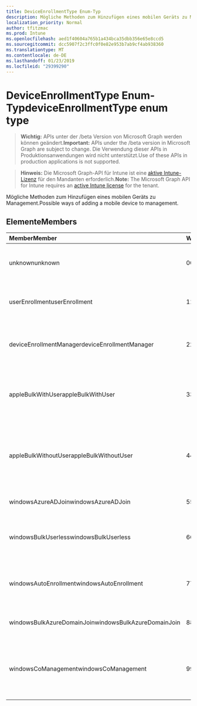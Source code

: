 ```yaml
---
title: DeviceEnrollmentType Enum-Typ
description: Mögliche Methoden zum Hinzufügen eines mobilen Geräts zu Management.
localization_priority: Normal
author: tfitzmac
ms.prod: Intune
ms.openlocfilehash: aed1f40604a765b1a434bca35dbb356e65e8ccd5
ms.sourcegitcommit: dcc5907f2c3ffc0f0e82e953b7ab9cf4ab938360
ms.translationtype: MT
ms.contentlocale: de-DE
ms.lasthandoff: 01/23/2019
ms.locfileid: "29399290"
---
```

# <a name="deviceenrollmenttype-enum-type"></a><span data-ttu-id="3b559-103">DeviceEnrollmentType Enum-Typ</span><span class="sxs-lookup"><span data-stu-id="3b559-103">deviceEnrollmentType enum type</span></span>

> <span data-ttu-id="3b559-104">**Wichtig:** APIs unter der /beta Version von Microsoft Graph werden können geändert.</span><span class="sxs-lookup"><span data-stu-id="3b559-104">**Important:** APIs under the /beta version in Microsoft Graph are subject to change.</span></span> <span data-ttu-id="3b559-105">Die Verwendung dieser APIs in Produktionsanwendungen wird nicht unterstützt.</span><span class="sxs-lookup"><span data-stu-id="3b559-105">Use of these APIs in production applications is not supported.</span></span>

> <span data-ttu-id="3b559-106">**Hinweis:** Die Microsoft Graph-API für Intune ist eine [aktive Intune-Lizenz](https://go.microsoft.com/fwlink/?linkid=839381) für den Mandanten erforderlich.</span><span class="sxs-lookup"><span data-stu-id="3b559-106">**Note:** The Microsoft Graph API for Intune requires an [active Intune license](https://go.microsoft.com/fwlink/?linkid=839381) for the tenant.</span></span>

<span data-ttu-id="3b559-107">Mögliche Methoden zum Hinzufügen eines mobilen Geräts zu Management.</span><span class="sxs-lookup"><span data-stu-id="3b559-107">Possible ways of adding a mobile device to management.</span></span>

## <a name="members"></a><span data-ttu-id="3b559-108">Elemente</span><span class="sxs-lookup"><span data-stu-id="3b559-108">Members</span></span>
|<span data-ttu-id="3b559-109">Member</span><span class="sxs-lookup"><span data-stu-id="3b559-109">Member</span></span>|<span data-ttu-id="3b559-110">Wert</span><span class="sxs-lookup"><span data-stu-id="3b559-110">Value</span></span>|<span data-ttu-id="3b559-111">Beschreibung</span><span class="sxs-lookup"><span data-stu-id="3b559-111">Description</span></span>|
|:---|:---|:---|
|<span data-ttu-id="3b559-112">unknown</span><span class="sxs-lookup"><span data-stu-id="3b559-112">unknown</span></span>|<span data-ttu-id="3b559-113">0</span><span class="sxs-lookup"><span data-stu-id="3b559-113">0</span></span>|<span data-ttu-id="3b559-114">Standardwert, Registrierung Typ wurde nicht aufgelistet.</span><span class="sxs-lookup"><span data-stu-id="3b559-114">Default value, enrollment type was not collected.</span></span>|
|<span data-ttu-id="3b559-115">userEnrollment</span><span class="sxs-lookup"><span data-stu-id="3b559-115">userEnrollment</span></span>|<span data-ttu-id="3b559-116">1</span><span class="sxs-lookup"><span data-stu-id="3b559-116">1</span></span>|<span data-ttu-id="3b559-117">Benutzer gesteuerten Registrierung über BYOD Kanal.</span><span class="sxs-lookup"><span data-stu-id="3b559-117">User driven enrollment through BYOD channel.</span></span>|
|<span data-ttu-id="3b559-118">deviceEnrollmentManager</span><span class="sxs-lookup"><span data-stu-id="3b559-118">deviceEnrollmentManager</span></span>|<span data-ttu-id="3b559-119">2</span><span class="sxs-lookup"><span data-stu-id="3b559-119">2</span></span>|<span data-ttu-id="3b559-120">Registrierung der Benutzer mit einem Gerät Registrierungs-Manager-Konto.</span><span class="sxs-lookup"><span data-stu-id="3b559-120">User enrollment with a device enrollment manager account.</span></span>|
|<span data-ttu-id="3b559-121">appleBulkWithUser</span><span class="sxs-lookup"><span data-stu-id="3b559-121">appleBulkWithUser</span></span>|<span data-ttu-id="3b559-122">3</span><span class="sxs-lookup"><span data-stu-id="3b559-122">3</span></span>|<span data-ttu-id="3b559-123">Apple Bulk Registrierung mit dem Benutzer Herausforderung.</span><span class="sxs-lookup"><span data-stu-id="3b559-123">Apple bulk enrollment with user challenge.</span></span> <span data-ttu-id="3b559-124">(DEP, Apple-Konfiguration)</span><span class="sxs-lookup"><span data-stu-id="3b559-124">(DEP, Apple Configurator)</span></span>|
|<span data-ttu-id="3b559-125">appleBulkWithoutUser</span><span class="sxs-lookup"><span data-stu-id="3b559-125">appleBulkWithoutUser</span></span>|<span data-ttu-id="3b559-126">4</span><span class="sxs-lookup"><span data-stu-id="3b559-126">4</span></span>|<span data-ttu-id="3b559-127">Apple Bulk Registrierung ohne Benutzer Herausforderung.</span><span class="sxs-lookup"><span data-stu-id="3b559-127">Apple bulk enrollment without user challenge.</span></span> <span data-ttu-id="3b559-128">(Mobile Config DEP Apple-Konfiguration)</span><span class="sxs-lookup"><span data-stu-id="3b559-128">(DEP, Apple Configurator, Mobile Config)</span></span>|
|<span data-ttu-id="3b559-129">windowsAzureADJoin</span><span class="sxs-lookup"><span data-stu-id="3b559-129">windowsAzureADJoin</span></span>|<span data-ttu-id="3b559-130">5</span><span class="sxs-lookup"><span data-stu-id="3b559-130">5</span></span>|<span data-ttu-id="3b559-131">Windows Azure AD 10 teilnehmen.</span><span class="sxs-lookup"><span data-stu-id="3b559-131">Windows 10 Azure AD Join.</span></span>|
|<span data-ttu-id="3b559-132">windowsBulkUserless</span><span class="sxs-lookup"><span data-stu-id="3b559-132">windowsBulkUserless</span></span>|<span data-ttu-id="3b559-133">6</span><span class="sxs-lookup"><span data-stu-id="3b559-133">6</span></span>|<span data-ttu-id="3b559-134">Windows 10 Bulk Registrierung über ICD mit dem Zertifikat.</span><span class="sxs-lookup"><span data-stu-id="3b559-134">Windows 10 Bulk enrollment through ICD with certificate.</span></span>|
|<span data-ttu-id="3b559-135">windowsAutoEnrollment</span><span class="sxs-lookup"><span data-stu-id="3b559-135">windowsAutoEnrollment</span></span>|<span data-ttu-id="3b559-136">7</span><span class="sxs-lookup"><span data-stu-id="3b559-136">7</span></span>|<span data-ttu-id="3b559-137">Automatische 10 Windows-Registrierung.</span><span class="sxs-lookup"><span data-stu-id="3b559-137">Windows 10 automatic enrollment.</span></span> <span data-ttu-id="3b559-138">(Arbeit Konto hinzufügen)</span><span class="sxs-lookup"><span data-stu-id="3b559-138">(Add work account)</span></span>|
|<span data-ttu-id="3b559-139">windowsBulkAzureDomainJoin</span><span class="sxs-lookup"><span data-stu-id="3b559-139">windowsBulkAzureDomainJoin</span></span>|<span data-ttu-id="3b559-140">8</span><span class="sxs-lookup"><span data-stu-id="3b559-140">8</span></span>|<span data-ttu-id="3b559-141">Massen-10 Windows Azure AD teilnehmen.</span><span class="sxs-lookup"><span data-stu-id="3b559-141">Windows 10 bulk Azure AD Join.</span></span>|
|<span data-ttu-id="3b559-142">windowsCoManagement</span><span class="sxs-lookup"><span data-stu-id="3b559-142">windowsCoManagement</span></span>|<span data-ttu-id="3b559-143">9</span><span class="sxs-lookup"><span data-stu-id="3b559-143">9</span></span>|<span data-ttu-id="3b559-144">Windows 10 Co-Management durch AutoPilot oder Gruppenrichtlinien ausgelöst.</span><span class="sxs-lookup"><span data-stu-id="3b559-144">Windows 10 Co-Management triggered by AutoPilot or Group Policy.</span></span>|




